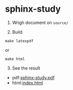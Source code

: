 # sphinx-study

1. Wrigh document on `source/`


2. Build

```
make latexpdf
```

or

```
make html
```

3. See the result

- pdf:[sphinx-study.pdf](build/latex/sphinx-study.pdf)
- html:[index.html](build/html/index.html)